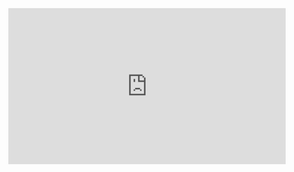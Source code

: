 <iframe width="560" height="315" src="https://www.youtube.com/embed/uVK84yPnMMU" title="YouTube video player" frameborder="0" allow="accelerometer; autoplay; clipboard-write; encrypted-media; gyroscope; picture-in-picture" allowfullscreen></iframe>